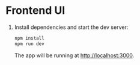 # Frontend UI


1. Install dependencies and start the dev server:
   ```bash
   npm install
   npm run dev
   ```
   The app will be running at [http://localhost:3000](http://localhost:3000).

